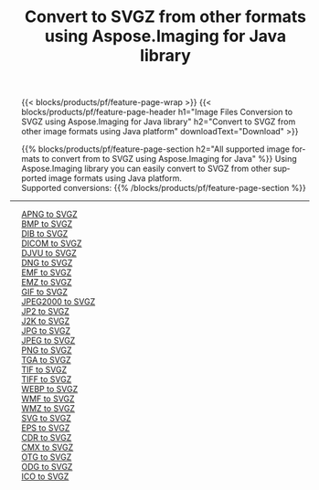 ﻿---
title: Convert to SVGZ from other formats using Aspose.Imaging for Java library 
weight: 3920
url: /java/conversion/to/svgz 
lang: en
langdirlevel: 2
locales: zh-hans,ja,it,ru,de,es,fr,nl,id,lt,pl,pt,vi,tr,ko,zh-hant,ar,hi,th,sv,cs,uk,he
description: Using Aspose.Imaging you can convert to SVGZ from other formats using Java
---

{{< blocks/products/pf/feature-page-wrap >}}
{{< blocks/products/pf/feature-page-header h1="Image Files Conversion to SVGZ using Aspose.Imaging for Java library" h2="Convert to SVGZ from other image formats using Java platform" downloadText="Download" >}}


{{% blocks/products/pf/feature-page-section  h2="All supported image formats to convert from to SVGZ using Aspose.Imaging for Java" %}}
Using Aspose.Imaging library you can easily convert to SVGZ from other supported image formats using Java platform.
<br/>
Supported conversions:
{{% /blocks/products/pf/feature-page-section %}}
<div class="container-fluid productfamilypage bg-gray">
    <div class="convertypes bg-gray agp-content section">
        <div class="container">
		<hr style="margin-left:-20px;"/>
		<div class="row other-converters">
		    <div class='col-md-2 other-converter remove-lp remove-rp'><a href="/imaging/java/conversion/apng-to-svgz" >APNG to SVGZ</a></div>
<div class='col-md-2 other-converter remove-lp remove-rp'><a href="/imaging/java/conversion/bmp-to-svgz" >BMP to SVGZ</a></div>
<div class='col-md-2 other-converter remove-lp remove-rp'><a href="/imaging/java/conversion/dib-to-svgz" >DIB to SVGZ</a></div>
<div class='col-md-2 other-converter remove-lp remove-rp'><a href="/imaging/java/conversion/dicom-to-svgz" >DICOM to SVGZ</a></div>
<div class='col-md-2 other-converter remove-lp remove-rp'><a href="/imaging/java/conversion/djvu-to-svgz" >DJVU to SVGZ</a></div>
<div class='col-md-2 other-converter remove-lp remove-rp'><a href="/imaging/java/conversion/dng-to-svgz" >DNG to SVGZ</a></div>
<div class='col-md-2 other-converter remove-lp remove-rp'><a href="/imaging/java/conversion/emf-to-svgz" >EMF to SVGZ</a></div>
<div class='col-md-2 other-converter remove-lp remove-rp'><a href="/imaging/java/conversion/emz-to-svgz" >EMZ to SVGZ</a></div>
<div class='col-md-2 other-converter remove-lp remove-rp'><a href="/imaging/java/conversion/gif-to-svgz" >GIF to SVGZ</a></div>
<div class='col-md-2 other-converter remove-lp remove-rp'><a href="/imaging/java/conversion/jpeg2000-to-svgz" >JPEG2000 to SVGZ</a></div>
<div class='col-md-2 other-converter remove-lp remove-rp'><a href="/imaging/java/conversion/jp2-to-svgz" >JP2 to SVGZ</a></div>
<div class='col-md-2 other-converter remove-lp remove-rp'><a href="/imaging/java/conversion/j2k-to-svgz" >J2K to SVGZ</a></div>
<div class='col-md-2 other-converter remove-lp remove-rp'><a href="/imaging/java/conversion/jpg-to-svgz" >JPG to SVGZ</a></div>
<div class='col-md-2 other-converter remove-lp remove-rp'><a href="/imaging/java/conversion/jpeg-to-svgz" >JPEG to SVGZ</a></div>
<div class='col-md-2 other-converter remove-lp remove-rp'><a href="/imaging/java/conversion/png-to-svgz" >PNG to SVGZ</a></div>
<div class='col-md-2 other-converter remove-lp remove-rp'><a href="/imaging/java/conversion/tga-to-svgz" >TGA to SVGZ</a></div>
<div class='col-md-2 other-converter remove-lp remove-rp'><a href="/imaging/java/conversion/tif-to-svgz" >TIF to SVGZ</a></div>
<div class='col-md-2 other-converter remove-lp remove-rp'><a href="/imaging/java/conversion/tiff-to-svgz" >TIFF to SVGZ</a></div>
<div class='col-md-2 other-converter remove-lp remove-rp'><a href="/imaging/java/conversion/webp-to-svgz" >WEBP to SVGZ</a></div>
<div class='col-md-2 other-converter remove-lp remove-rp'><a href="/imaging/java/conversion/wmf-to-svgz" >WMF to SVGZ</a></div>
<div class='col-md-2 other-converter remove-lp remove-rp'><a href="/imaging/java/conversion/wmz-to-svgz" >WMZ to SVGZ</a></div>
<div class='col-md-2 other-converter remove-lp remove-rp'><a href="/imaging/java/conversion/svg-to-svgz" >SVG to SVGZ</a></div>
<div class='col-md-2 other-converter remove-lp remove-rp'><a href="/imaging/java/conversion/eps-to-svgz" >EPS to SVGZ</a></div>
<div class='col-md-2 other-converter remove-lp remove-rp'><a href="/imaging/java/conversion/cdr-to-svgz" >CDR to SVGZ</a></div>
<div class='col-md-2 other-converter remove-lp remove-rp'><a href="/imaging/java/conversion/cmx-to-svgz" >CMX to SVGZ</a></div>
<div class='col-md-2 other-converter remove-lp remove-rp'><a href="/imaging/java/conversion/otg-to-svgz" >OTG to SVGZ</a></div>
<div class='col-md-2 other-converter remove-lp remove-rp'><a href="/imaging/java/conversion/odg-to-svgz" >ODG to SVGZ</a></div>
<div class='col-md-2 other-converter remove-lp remove-rp'><a href="/imaging/java/conversion/ico-to-svgz" >ICO to SVGZ</a></div>
                </div>
        </div>
    </div>
</div>
<br/>

